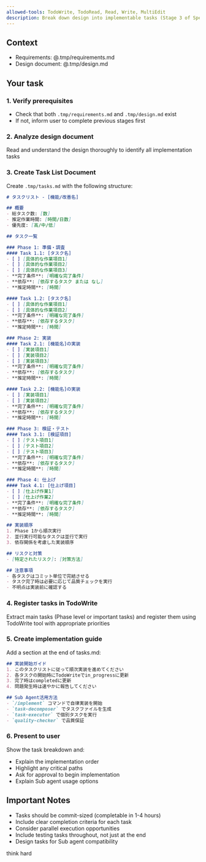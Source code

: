 ```yaml
---
allowed-tools: TodoWrite, TodoRead, Read, Write, MultiEdit
description: Break down design into implementable tasks (Stage 3 of Spec-Driven Development)
---
```


## Context
- Requirements: @.tmp/requirements.md
- Design document: @.tmp/design.md

## Your task

### 1. Verify prerequisites
- Check that both `.tmp/requirements.md` and `.tmp/design.md` exist
- If not, inform user to complete previous stages first

### 2. Analyze design document
Read and understand the design thoroughly to identify all implementation tasks

### 3. Create Task List Document
Create `.tmp/tasks.md` with the following structure:

```markdown
# タスクリスト - [機能/改善名]

## 概要
- 総タスク数: [数]
- 推定作業時間: [時間/日数]
- 優先度: [高/中/低]

## タスク一覧

### Phase 1: 準備・調査
#### Task 1.1: [タスク名]
- [ ] [具体的な作業項目1]
- [ ] [具体的な作業項目2]
- [ ] [具体的な作業項目3]
- **完了条件**: [明確な完了条件]
- **依存**: [依存するタスク または なし]
- **推定時間**: [時間]

#### Task 1.2: [タスク名]
- [ ] [具体的な作業項目1]
- [ ] [具体的な作業項目2]
- **完了条件**: [明確な完了条件]
- **依存**: [依存するタスク]
- **推定時間**: [時間]

### Phase 2: 実装
#### Task 2.1: [機能名]の実装
- [ ] [実装項目1]
- [ ] [実装項目2]
- [ ] [実装項目3]
- **完了条件**: [明確な完了条件]
- **依存**: [依存するタスク]
- **推定時間**: [時間]

#### Task 2.2: [機能名]の実装
- [ ] [実装項目1]
- [ ] [実装項目2]
- **完了条件**: [明確な完了条件]
- **依存**: [依存するタスク]
- **推定時間**: [時間]

### Phase 3: 検証・テスト
#### Task 3.1: [検証項目]
- [ ] [テスト項目1]
- [ ] [テスト項目2]
- [ ] [テスト項目3]
- **完了条件**: [明確な完了条件]
- **依存**: [依存するタスク]
- **推定時間**: [時間]

### Phase 4: 仕上げ
#### Task 4.1: [仕上げ項目]
- [ ] [仕上げ作業1]
- [ ] [仕上げ作業2]
- **完了条件**: [明確な完了条件]
- **依存**: [依存するタスク]
- **推定時間**: [時間]

## 実装順序
1. Phase 1から順次実行
2. 並行実行可能なタスクは並行で実行
3. 依存関係を考慮した実装順序

## リスクと対策
- [特定されたリスク]: [対策方法]

## 注意事項
- 各タスクはコミット単位で完結させる
- タスク完了時は必要に応じて品質チェックを実行
- 不明点は実装前に確認する
```

### 4. Register tasks in TodoWrite
Extract main tasks (Phase level or important tasks) and register them using TodoWrite tool with appropriate priorities

### 5. Create implementation guide
Add a section at the end of tasks.md:

```markdown
## 実装開始ガイド
1. このタスクリストに従って順次実装を進めてください
2. 各タスクの開始時にTodoWriteでin_progressに更新
3. 完了時はcompletedに更新
4. 問題発生時は速やかに報告してください

## Sub Agent活用方法
- `/implement` コマンドで自律実装を開始
- `task-decomposer` でタスクファイルを生成
- `task-executor` で個別タスクを実行
- `quality-checker` で品質保証
```

### 6. Present to user
Show the task breakdown and:
- Explain the implementation order
- Highlight any critical paths
- Ask for approval to begin implementation
- Explain Sub agent usage options

## Important Notes
- Tasks should be commit-sized (completable in 1-4 hours)
- Include clear completion criteria for each task
- Consider parallel execution opportunities
- Include testing tasks throughout, not just at the end
- Design tasks for Sub agent compatibility

think hard